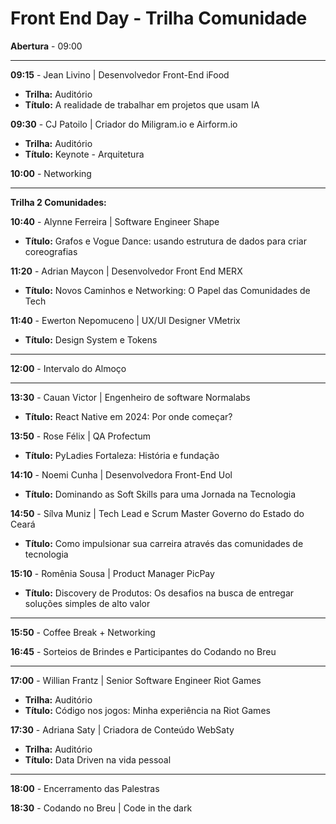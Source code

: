 # Front End Day - Trilha Comunidade

**Abertura** - 09:00

---

**09:15** - Jean Livino | Desenvolvedor Front-End iFood
- **Trilha:** Auditório
- **Título:** A realidade de trabalhar em projetos que usam IA

**09:30** - CJ Patoilo | Criador do Miligram.io e Airform.io
- **Trilha:** Auditório
- **Título:** Keynote - Arquitetura

**10:00** - Networking

---

**Trilha 2 Comunidades:**

**10:40** - Alynne Ferreira | Software Engineer Shape
- **Título:** Grafos e Vogue Dance: usando estrutura de dados para criar coreografias

**11:20** - Adrian Maycon | Desenvolvedor Front End MERX
- **Título:** Novos Caminhos e Networking: O Papel das Comunidades de Tech

**11:40** - Ewerton Nepomuceno | UX/UI Designer VMetrix
- **Título:** Design System e Tokens

---

**12:00** -  Intervalo do Almoço

---

**13:30** - Cauan Victor | Engenheiro de software Normalabs
- **Título:** React Native em 2024: Por onde começar?

**13:50** - Rose Félix | QA Profectum
- **Título:** PyLadies Fortaleza: História e fundação

**14:10** - Noemi Cunha | Desenvolvedora Front-End Uol
- **Título:** Dominando as Soft Skills para uma Jornada na Tecnologia

**14:50** - Sílva Muniz | Tech Lead e Scrum Master Governo do Estado do Ceará
- **Título:** Como impulsionar sua carreira através das comunidades de tecnologia

**15:10** - Romênia Sousa | Product Manager PicPay
- **Título:** Discovery de Produtos: Os desafios na busca de entregar soluções simples de alto valor

---

**15:50** - Coffee Break + Networking

**16:45** - Sorteios de Brindes e Participantes do Codando no Breu

---

**17:00** - Willian Frantz | Senior Software Engineer Riot Games
- **Trilha:** Auditório
- **Título:** Código nos jogos: Minha experiência na Riot Games

**17:30** - Adriana Saty | Criadora de Conteúdo WebSaty
- **Trilha:** Auditório
- **Título:** Data Driven na vida pessoal

---

**18:00** - Encerramento das Palestras

**18:30** - Codando no Breu | Code in the dark
